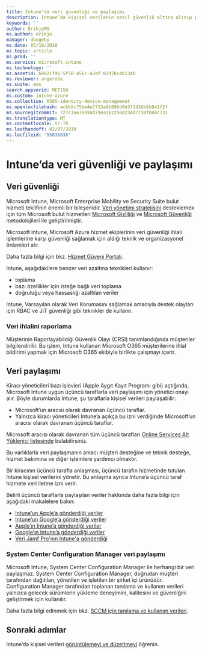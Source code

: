 ```yaml
---
title: Intune’da veri güvenliği ve paylaşımı
description: Intune’da kişisel verilerin nasıl güvenlik altına alınıp paylaşıldığını öğrenin.
keywords: ''
author: ErikjeMS
ms.author: erikje
manager: dougeby
ms.date: 05/18/2018
ms.topic: article
ms.prod: ''
ms.service: microsoft-intune
ms.technology: ''
ms.assetid: 68921fd6-5f50-456c-a3af-83d7bc4b134b
ms.reviewer: angerobe
ms.suite: ems
search.appverid: MET150
ms.custom: intune-azure
ms.collection: M365-identity-device-management
ms.openlocfilehash: acbb5c75be4e7733a9b886d0e573d26b6b841f2f
ms.sourcegitcommit: 727c3ae7659ad79ea162250d234d7730f840c731
ms.translationtype: MT
ms.contentlocale: tr-TR
ms.lasthandoff: 02/07/2019
ms.locfileid: "55836838"
---
```

# <a name="data-security-and-sharing-in-intune"></a>Intune’da veri güvenliği ve paylaşımı


## <a name="data-security"></a>Veri güvenliği

Microsoft Intune, Microsoft Enterprise Mobility ve Security Suite bulut hizmeti teklifinin önemli bir bileşenidir. [Veri yönetimi stratejisini](https://www.microsoft.com/en-us/TrustCenter/Security/default.aspx) desteklemek için tüm Microsoft bulut hizmetleri [Microsoft Gizliliği](https://www.microsoft.com/en-us/trustcenter/privacy) ve [Microsoft Güvenliği](https://www.microsoft.com/en-us/trustcenter/security/) metodolojileri ile geliştirilmiştir.  

Microsoft Intune, Microsoft Azure hizmet ekiplerinin veri güvenliği ihlali işlemlerine karşı güvenliği sağlamak için aldığı teknik ve organizasyonel önlemleri alır.

Daha fazla bilgi için bkz. [Hizmet Güveni Portalı](https://www.microsoft.com/en-us/TrustCenter/stp).

Intune, aşağıdakilere benzer veri azaltma teknikleri kullanır:

- toplama
- bazı özellikler için isteğe bağlı veri toplama
- doğruluğu veya hassaslığı azaltılan veriler

Intune, Varsayılan olarak Veri Korumasını sağlamak amacıyla destek olayları için RBAC ve JiT güvenliği gibi teknikler de kullanır. 

### <a name="data-breach-reporting"></a>Veri ihlalini raporlama

Müşterinin Raporlayabildiği Güvenlik Olayı (CRSI) tanımlandığında müşteriler bilgilendirilir. Bu işlem, Intune kullanan Microsoft O365 müşterilerine ihlal bildirimi yapmak için Microsoft O365 ekibiyle birlikte çalışmayı içerir.

## <a name="data-sharing"></a>Veri paylaşımı

Kiracı yöneticileri bazı işlevleri (Apple Aygıt Kayıt Programı gibi) açtığında, Microsoft Intune uygun üçüncü taraflarla veri paylaşımı için yönetici onayı alır. Böyle durumlarda Intune, şu taraflarla kişisel verileri paylaşabilir:

- Microsoft’un aracısı olarak davranan üçüncü taraflar.
- Yalnızca kiracı yöneticileri Intune’a açıkça bu izni verdiğinde Microsoft’un aracısı olarak davranan üçüncü taraflar.

Microsoft aracısı olarak davranan tüm üçüncü tarafları [Online Services Alt Yüklenici listesinde](https://aka.ms/Online_Serv_Subcontractor_List) bulabilirsiniz.

Bu varlıklarla veri paylaşmanın amacı müşteri desteğine ve teknik desteğe, hizmet bakımına ve diğer işlemlere yardımcı olmaktır.

Bir kiracının üçüncü tarafla anlaşması, üçüncü tarafın hizmetinde tutulan Intune kişisel verilerini yönetir. Bu anlaşma ayrıca Intune’a üçüncü taraf hizmete veri iletme izni verir.  

Belirli üçüncü taraflarla paylaşılan veriler hakkında daha fazla bilgi için aşağıdaki makalelere bakın:
- [Intune’un Apple’a gönderdiği veriler](data-intune-sends-to-apple.md)
- [Intune’un Google’a gönderdiği veriler](data-intune-sends-to-google.md)
- [Apple’ın Intune’a gönderdiği veriler](data-apple-sends-to-intune.md)
- [Google’ın Intune’a gönderdiği veriler](data-google-sends-to-intune.md)
- [Veri Jamf Pro'nın Intune'a gönderdiği](data-jamf-sends-to-intune.md)

### <a name="system-center-configuration-manager-data-sharing"></a>System Center Configuration Manager veri paylaşımı

Microsoft Intune, System Center Configuration Manager ile herhangi bir veri paylaşmaz. System Center Configuration Manager, doğrudan müşteri tarafından dağıtılan, yönetilen ve işletilen bir şirket içi ürünüdür. Configuration Manager tarafından toplanan tanılama ve kullanım verileri yalnızca gelecek sürümlerin yükleme deneyimini, kalitesini ve güvenliğini geliştirmek için kullanılır.

Daha fazla bilgi edinmek için bkz. [SCCM için tanılama ve kullanım verileri](https://docs.microsoft.com/sccm/core/plan-design/diagnostics/diagnostics-and-usage-data.md). 


## <a name="next-steps"></a>Sonraki adımlar

Intune’da kişisel verileri [görüntülemeyi ve düzeltmeyi](privacy-data-view-correct.md) öğrenin.
